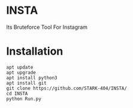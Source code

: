 # INSTA
Its Bruteforce Tool For Instagram 
# Installation 

```
apt update 
apt upgrade 
apt install python3 
apt install git
git clone https://github.com/STARK-404/INSTA/
cd INSTA
python Run.py
```
